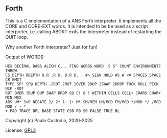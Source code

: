 Forth
-----

This is a C implementation of a ANS Forth interpreter. It implements all the 
CORE and CORE-EXT words. It is intended to be be used as a script interpreter, 
i.e. calling ABORT exits the interpreter instead of restarting the QUIT loop.

Why another Forth interpreter? Just for fun!

Output of WORDS:
```
HEX DECIMAL DABS ALIGN C, , FIND WORDS WORD .S S" COUNT ENVIRONMENT? THROW
CS_DEPTH RDEPTH U.R .R U. D.R D. . #> SIGN HOLD #S # <# SPACES SPACE CR EMIT
TYPE SP! SP@ DEPTH -2ROT 2ROT 2OVER 2DUP 2SWAP 2DROP TUCK ROLL PICK NIP -ROT
ROT OVER ?DUP DUP SWAP DROP C@ C! @ ! WITHIN CELLS CELL+ CHARS CHAR+ MIN MAX
ABS UM* S>D NEGATE 2/ 2* 1- 1+ M* SM/REM UM/MOD FM/MOD */MOD */ /MOD MOD / - *
+ PAD TRACE DPL BASE STATE CS0 R0 S0 FALSE TRUE BL

```

Copyright (c) Paulo Custodio, 2020-2025

License: [GPL3](https://www.gnu.org/licenses/gpl-3.0.html) 
